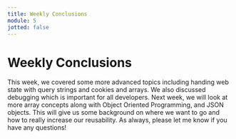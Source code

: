 ```yaml
---
title: Weekly Conclusions
module: 5
jotted: false
---
```


# Weekly Conclusions

This week, we covered some more advanced topics including handing web state with query strings and cookies and arrays.  We also discussed debugging which is important for all developers.  Next week, we will look at more array concepts along with Object Oriented Programming, and JSON objects.  This will give us some background on where we want to go and how to really increase our reusability.  As always, please let me know if you have any questions!